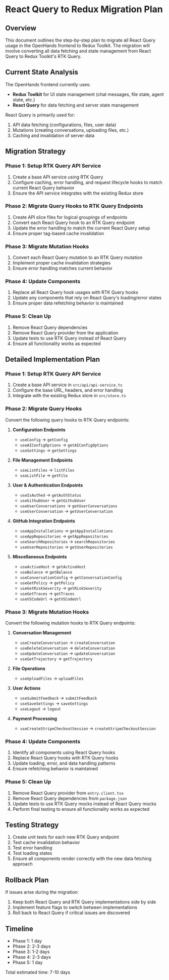 # React Query to Redux Migration Plan

## Overview

This document outlines the step-by-step plan to migrate all React Query usage in the OpenHands frontend to Redux Toolkit. The migration will involve converting all data fetching and state management from React Query to Redux Toolkit's RTK Query.

## Current State Analysis

The OpenHands frontend currently uses:
- **Redux Toolkit** for UI state management (chat messages, file state, agent state, etc.)
- **React Query** for data fetching and server state management

React Query is primarily used for:
1. API data fetching (configurations, files, user data)
2. Mutations (creating conversations, uploading files, etc.)
3. Caching and invalidation of server data

## Migration Strategy

### Phase 1: Setup RTK Query API Service

1. Create a base API service using RTK Query
2. Configure caching, error handling, and request lifecycle hooks to match current React Query behavior
3. Ensure the API service integrates with the existing Redux store

### Phase 2: Migrate Query Hooks to RTK Query Endpoints

1. Create API slice files for logical groupings of endpoints
2. Convert each React Query hook to an RTK Query endpoint
3. Update the error handling to match the current React Query setup
4. Ensure proper tag-based cache invalidation

### Phase 3: Migrate Mutation Hooks

1. Convert each React Query mutation to an RTK Query mutation
2. Implement proper cache invalidation strategies
3. Ensure error handling matches current behavior

### Phase 4: Update Components

1. Replace all React Query hook usages with RTK Query hooks
2. Update any components that rely on React Query's loading/error states
3. Ensure proper data refetching behavior is maintained

### Phase 5: Clean Up

1. Remove React Query dependencies
2. Remove React Query provider from the application
3. Update tests to use RTK Query instead of React Query
4. Ensure all functionality works as expected

## Detailed Implementation Plan

### Phase 1: Setup RTK Query API Service

1. Create a base API service in `src/api/api-service.ts`
2. Configure the base URL, headers, and error handling
3. Integrate with the existing Redux store in `src/store.ts`

### Phase 2: Migrate Query Hooks

Convert the following query hooks to RTK Query endpoints:

1. **Configuration Endpoints**
   - `useConfig` → `getConfig`
   - `useAIConfigOptions` → `getAIConfigOptions`
   - `useSettings` → `getSettings`

2. **File Management Endpoints**
   - `useListFiles` → `listFiles`
   - `useListFile` → `getFile`

3. **User & Authentication Endpoints**
   - `useIsAuthed` → `getAuthStatus`
   - `useGithubUser` → `getGithubUser`
   - `useUserConversations` → `getUserConversations`
   - `useUserConversation` → `getUserConversation`

4. **GitHub Integration Endpoints**
   - `useAppInstallations` → `getAppInstallations`
   - `useAppRepositories` → `getAppRepositories`
   - `useSearchRepositories` → `searchRepositories`
   - `useUserRepositories` → `getUserRepositories`

5. **Miscellaneous Endpoints**
   - `useActiveHost` → `getActiveHost`
   - `useBalance` → `getBalance`
   - `useConversationConfig` → `getConversationConfig`
   - `useGetPolicy` → `getPolicy`
   - `useGetRiskSeverity` → `getRiskSeverity`
   - `useGetTraces` → `getTraces`
   - `useVSCodeUrl` → `getVSCodeUrl`

### Phase 3: Migrate Mutation Hooks

Convert the following mutation hooks to RTK Query endpoints:

1. **Conversation Management**
   - `useCreateConversation` → `createConversation`
   - `useDeleteConversation` → `deleteConversation`
   - `useUpdateConversation` → `updateConversation`
   - `useGetTrajectory` → `getTrajectory`

2. **File Operations**
   - `useUploadFiles` → `uploadFiles`

3. **User Actions**
   - `useSubmitFeedback` → `submitFeedback`
   - `useSaveSettings` → `saveSettings`
   - `useLogout` → `logout`

4. **Payment Processing**
   - `useCreateStripeCheckoutSession` → `createStripeCheckoutSession`

### Phase 4: Update Components

1. Identify all components using React Query hooks
2. Replace React Query hooks with RTK Query hooks
3. Update loading, error, and data handling patterns
4. Ensure refetching behavior is maintained

### Phase 5: Clean Up

1. Remove React Query provider from `entry.client.tsx`
2. Remove React Query dependencies from `package.json`
3. Update tests to use RTK Query mocks instead of React Query mocks
4. Perform final testing to ensure all functionality works as expected

## Testing Strategy

1. Create unit tests for each new RTK Query endpoint
2. Test cache invalidation behavior
3. Test error handling
4. Test loading states
5. Ensure all components render correctly with the new data fetching approach

## Rollback Plan

If issues arise during the migration:

1. Keep both React Query and RTK Query implementations side by side
2. Implement feature flags to switch between implementations
3. Roll back to React Query if critical issues are discovered

## Timeline

- Phase 1: 1 day
- Phase 2: 2-3 days
- Phase 3: 1-2 days
- Phase 4: 2-3 days
- Phase 5: 1 day

Total estimated time: 7-10 days